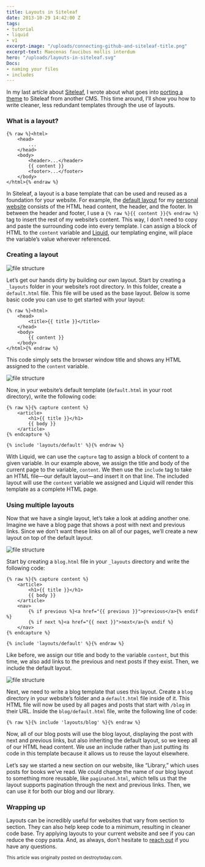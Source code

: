 ```yaml
---
title: Layouts in Siteleaf
date: 2013-10-29 14:42:00 Z
tags:
- tutorial
- liquid
- v1
excerpt-image: "/uploads/connecting-github-and-siteleaf-title.png"
excerpt-text: Maecenas faucibus mollis interdum
hero: "/uploads/layouts-in-siteleaf.svg"
Docs:
- naming your files
- includes
---
```


In my last article about [Siteleaf](http://siteleaf.com), I wrote about what goes into [porting a theme](/blog/porting-a-theme-to-siteleaf/) to Siteleaf from another CMS. This time around, I’ll show you how to write cleaner, less redundant templates through the use of layouts.


### What is a layout?

```liquid
{% raw %}<html>
    <head>
        ...
    </head>
    <body>
        <header>...</header>
        {{ content }}
        <footer>...</footer>
    </body>
</html>{% endraw %}
```

In Siteleaf, a layout is a base template that can be used and reused as a foundation for your website. For example, the [default layout](https://github.com/destroytoday/destroytoday.com/blob/master/_layouts/default.html) for my [personal website](http://destroytoday.com) consists of the HTML head content, the header, and the footer. In between the header and footer, I use a `{% raw %}{{ content }}{% endraw %}` tag to insert the rest of my website’s content. This way, I don’t need to copy and paste the surrounding code into every template. I can assign a block of HTML to the `content` variable and [Liquid](https://github.com/Shopify/liquid/), our templating engine, will place the variable’s value wherever referenced.

### Creating a layout

![file structure](/uploads/layouts-in-siteleaf-structure-0.jpg) 

Let’s get our hands dirty by building our own layout. Start by creating a `_layouts` folder in your website’s root directory. In this folder, create a `default.html` file. This file will be used as the base layout. Below is some basic code you can use to get started with your layout:

```liquid
{% raw %}<html>
    <head>
        <title>{{ title }}</title>
    </head>
    <body>
        {{ content }}
    </body>
</html>{% endraw %}
```

This code simply sets the browser window title and shows any HTML assigned to the `content` variable.

![file structure](/uploads/layouts-in-siteleaf-structure-1.jpg) 

Now, in your website’s default template (`default.html` in your root directory), write the following code:

```liquid
{% raw %}{% capture content %}
    <article>
        <h1>{{ title }}</h1>
        {{ body }}
    </article>
{% endcapture %}

{% include 'layouts/default' %}{% endraw %}
```

With Liquid, we can use the `capture` tag to assign a block of content to a given variable. In our example above, we assign the title and body of the current page to the variable, `content`. We then use the `include` tag to take an HTML file—our default layout—and insert it on that line. The included layout will use the `content` variable we assigned and Liquid will render this template as a complete HTML page.

### Using multiple layouts

Now that we have a single layout, let’s take a look at adding another one. Imagine we have a blog page that shows a post with next and previous links. Since we don’t want these links on all of our pages, we’ll create a new layout on top of the default layout.

![file structure](/uploads/layouts-in-siteleaf-structure-2.jpg) 

Start by creating a `blog.html` file in your `_layouts` directory and write the following code:

```liquid
{% raw %}{% capture content %}
    <article>
        <h1>{{ title }}</h1>
        {{ body }}
    </article>
    <nav>
        {% if previous %}<a href="{{ previous }}">previous</a>{% endif %}
        {% if next %}<a href="{{ next }}">next</a>{% endif %}
    </nav>
{% endcapture %}

{% include 'layouts/default' %}{% endraw %}
```

Like before, we assign our title and body to the variable `content`, but this time, we also add links to the previous and next posts if they exist. Then, we include the default layout.

![file structure](/uploads/layouts-in-siteleaf-structure-3.jpg) 

Next, we need to write a blog template that uses this layout. Create a `blog` directory in your website’s folder and a `default.html` file inside of it. This HTML file will now be used by all pages and posts that start with `/blog` in their URL. Inside the `blog/default.html` file, write the following line of code:

```liquid
{% raw %}{% include 'layouts/blog' %}{% endraw %}
```

Now, all of our blog posts will use the blog layout, displaying the post with next and previous links, but also inheriting the default layout, so we keep all of our HTML head content. We use an include rather than just putting its code in this template because it allows us to reuse the layout elsewhere.

Let’s say we started a new section on our website, like “Library,” which uses posts for books we’ve read. We could change the name of our blog layout to something more reusable, like `paginated.html`, which tells us that the layout supports pagination through the next and previous links. Then, we can use it for both our blog and our library.

### Wrapping up

Layouts can be incredibly useful for websites that vary from section to section. They can also help keep code to a minimum, resulting in cleaner code base. Try applying layouts to your current website and see if you can reduce the copy pasta. And, as always, don’t hesitate to [reach out](http://twitter.com/siteleaf) if you have any questions.

<small>This article was originally posted on destroytoday.com.</small>
